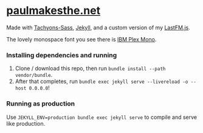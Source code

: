 # [paulmakesthe.net](https://paulmakesthe.net/)
Made with [Tachyons-Sass](https://github.com/tachyons-css/tachyons-sass), [Jekyll](https://jekyllrb.com), and a custom version of my [LastFM.js](https://github.com/pschfr/LastFM.js).

The lovely monospace font you see there is [IBM Plex Mono](https://fonts.google.com/specimen/IBM+Plex+Mono).

### Installing dependencies and running
1. Clone / download this repo, then run `bundle install --path vendor/bundle`.
2. After that completes, run `bundle exec jekyll serve --livereload -o --host 0.0.0.0`!

### Running as production
Use `JEKYLL_ENV=production bundle exec jekyll serve` to compile and serve like production.
